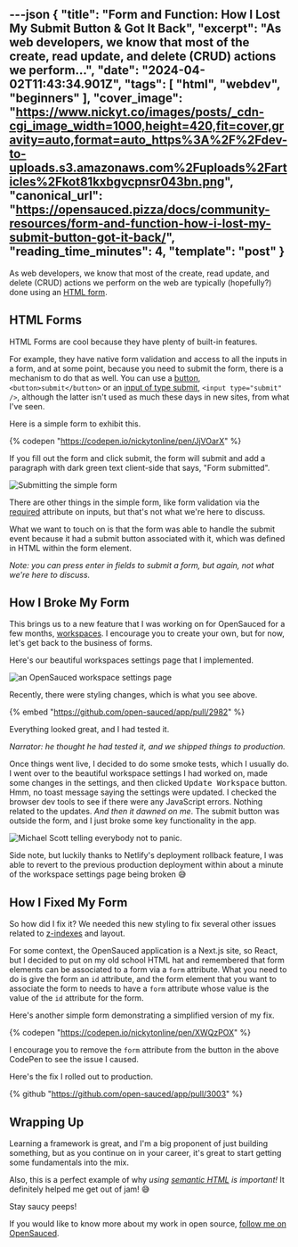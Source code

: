 ---json
{
  "title": "Form and Function: How I Lost My Submit Button & Got It Back",
  "excerpt": "As web developers, we know that most of the create, read update, and delete (CRUD) actions we perform...",
  "date": "2024-04-02T11:43:34.901Z",
  "tags": [
    "html",
    "webdev",
    "beginners"
  ],
  "cover_image": "https://www.nickyt.co/images/posts/_cdn-cgi_image_width=1000,height=420,fit=cover,gravity=auto,format=auto_https%3A%2F%2Fdev-to-uploads.s3.amazonaws.com%2Fuploads%2Farticles%2Fkot81kxbgvcpnsr043bn.png",
  "canonical_url": "https://opensauced.pizza/docs/community-resources/form-and-function-how-i-lost-my-submit-button-got-it-back/",
  "reading_time_minutes": 4,
  "template": "post"
}
---

As web developers, we know that most of the create, read update, and delete (CRUD) actions we perform on the web are typically (hopefully?) done using an [HTML form](https://developer.mozilla.org/en-US/docs/Web/HTML/Element/form).

## HTML Forms

HTML Forms are cool because they have plenty of built-in features.

For example, they have native form validation and access to all the inputs in a form, and at some point, because you need to submit the form, there is a mechanism to do that as well. You can use a [button](https://developer.mozilla.org/en-US/docs/Web/HTML/Element/button), `<button>submit</button>` or an [input of type submit](https://developer.mozilla.org/en-US/docs/Web/HTML/Element/input/submit), `<input type="submit" />`, although the latter isn't used as much these days in new sites, from what I've seen.

Here is a simple form to exhibit this.

{% codepen "https://codepen.io/nickytonline/pen/JjVOarX" %}

If you fill out the form and click submit, the form will submit and add a paragraph with dark green text client-side that says, "Form submitted".

![Submitting the simple form](https://www.nickyt.co/images/posts/_uploads_articles_rbpoz901yk9s8kewx806.gif)

There are other things in the simple form, like form validation via the [required](https://developer.mozilla.org/en-US/docs/Web/HTML/Attributes/required) attribute on inputs, but that's not what we're here to discuss. 

What we want to touch on is that the form was able to handle the submit event because it had a submit button associated with it, which was defined in HTML within the form element.

_Note: you can press enter in fields to submit a form, but again, not what we're here to discuss._

## How I Broke My Form

This brings us to a new feature that I was working on for OpenSauced for a few months, [workspaces](https://docs.opensauced.pizza/features/workspaces/). I encourage you to create your own, but for now, let's get back to the business of forms.

Here's our beautiful workspaces settings page that I implemented.

![an OpenSauced workspace settings page](https://www.nickyt.co/images/posts/_uploads_articles_bq93z0w7duinhgew6azp.png)

Recently, there were styling changes, which is what you see above.

{% embed "https://github.com/open-sauced/app/pull/2982" %}

Everything looked great, and I had tested it.
 
_Narrator: he thought he had tested it, and we shipped things to production._

Once things went live, I decided to do some smoke tests, which I usually do. I went over to the beautiful workspace settings I had worked on, made some changes in the settings, and then clicked <kbd>Update Workspace</kbd> button. Hmm, no toast message saying the settings were updated. I checked the browser dev tools to see if there were any JavaScript errors. Nothing related to the updates. <em>And then it dawned on me</em>. The submit button was outside the form, and I just broke some key functionality in the app.

![Michael Scott telling everybody not to panic.](https://media.giphy.com/media/v1.Y2lkPTc5MGI3NjExY2xxdGVubmtuam5rMzM1N2RxNjY4dTJkOTh1cW03NnN4d3FkNDgzayZlcD12MV9pbnRlcm5hbF9naWZfYnlfaWQmY3Q9Zw/1luXLMeNxsaNFMUuOe/giphy.gif)

Side note, but luckily thanks to Netlify's deployment rollback feature, I was able to revert to the previous production deployment within about a minute of the workspace settings page being broken 😅

## How I Fixed My Form

So how did I fix it? We needed this new styling to fix several other issues related to [z-indexes](https://developer.mozilla.org/en-US/docs/Web/CSS/z-index) and layout.

For some context, the OpenSauced application is a Next.js site, so React, but I decided to put on my old school HTML hat and remembered that form elements can be associated to a form via a `form` attribute. What you need to do is give the form an `id` attribute, and the form element that you want to associate the form to needs to have a `form` attribute whose value is the value of the `id` attribute for the form.

Here's another simple form demonstrating a simplified version of my fix.

{% codepen "https://codepen.io/nickytonline/pen/XWQzPOX" %}

I encourage you to remove the `form` attribute from the button in the above CodePen to see the issue I caused.

Here's the fix I rolled out to production.

{% github "https://github.com/open-sauced/app/pull/3003" %}

## Wrapping Up

Learning a framework is great, and I'm a big proponent of just building something, but as you continue on in your career, it's great to start getting some fundamentals into the mix.

Also, this is a perfect example of why <em>using [semantic HTML](https://developer.mozilla.org/en-US/curriculum/core/semantic-html/) is important!</em> It definitely helped me get out of jam! 😅

Stay saucy peeps!

If you would like to know more about my work in open source, [follow me on OpenSauced](https://oss.fyi/nickytonline).
